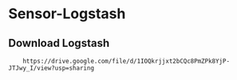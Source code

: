 # Sensor-Logstash

##	Download Logstash

```
	https://drive.google.com/file/d/1IOQkrjjxt2bCQc8PmZPk8YjP-JTJwy_I/view?usp=sharing
```